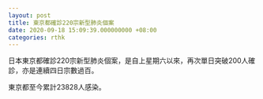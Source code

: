 ```yaml
---
layout: post
title: 東京都確診220宗新型肺炎個案
date: 2020-09-18 15:09:39.000000000 +08:00
categories: rthk
---
```


日本東京都確診220宗新型肺炎個案，是自上星期六以來，再次單日突破200人確診，亦是連續四日宗數過百。

東京都至今累計23828人感染。
